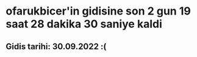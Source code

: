 # ofarukbicer'in gidisine son 2 gun 19 saat 28 dakika 30 saniye kaldi

## Gidis tarihi: 30.09.2022 :(